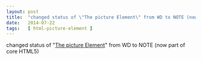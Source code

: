 ```yaml
---
layout: post
title:  "changed status of \"The picture Element\" from WD to NOTE (now part of core HTML5)"
date:   2014-07-22
tags:   [ html-picture-element ]
---
```


changed status of "[The picture Element](/spec/html-picture-element)" from WD to NOTE (now part of core HTML5)

